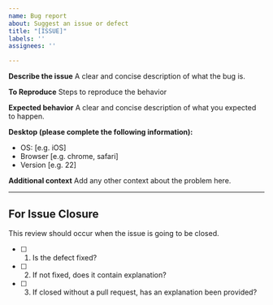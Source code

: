 ```yaml
---
name: Bug report
about: Suggest an issue or defect
title: "[ISSUE]"
labels: ''
assignees: ''

---
```


**Describe the issue**
A clear and concise description of what the bug is.

**To Reproduce**
Steps to reproduce the behavior

**Expected behavior**
A clear and concise description of what you expected to happen.

**Desktop (please complete the following information):**
 - OS: [e.g. iOS]
 - Browser [e.g. chrome, safari]
 - Version [e.g. 22]

**Additional context**
Add any other context about the problem here.

-------
For Issue Closure
-------
This review should occur when the issue is going to be closed.
- [ ] 1. Is the defect fixed?
- [ ] 2. If not fixed, does it contain explanation?
- [ ] 3. If closed without a pull request, has an explanation been provided?
